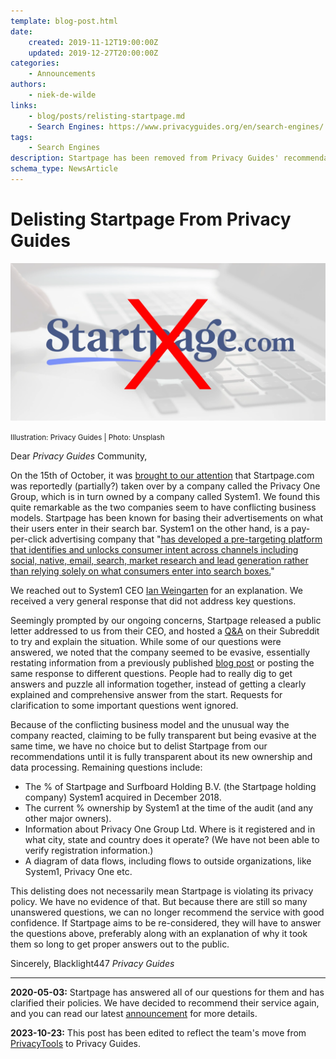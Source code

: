 ```yaml
---
template: blog-post.html
date:
    created: 2019-11-12T19:00:00Z
    updated: 2019-12-27T20:00:00Z
categories:
    - Announcements
authors:
    - niek-de-wilde
links:
    - blog/posts/relisting-startpage.md
    - Search Engines: https://www.privacyguides.org/en/search-engines/
tags:
    - Search Engines
description: Startpage has been removed from Privacy Guides' recommendations following their acquisition by System1.
schema_type: NewsArticle
---
```

# Delisting Startpage From Privacy Guides

!["Delisting Startpage" cover image](../assets/images/delisting-startpage/cover.webp)

<small aria-hidden="true">Illustration: Privacy Guides | Photo: Unsplash</small>

Dear *Privacy Guides* Community,

On the 15th of October, it was [brought to our attention](https://web.archive.org/web/20201127034309/https://www.reddit.com/r/privacy/comments/di5rn3/startpage_is_now_owned_by_an_advertising_company/) that Startpage.com was reportedly (partially?) taken over by a company called the Privacy One Group, which is in turn owned by a company called System1. We found this quite remarkable as the two companies seem to have conflicting business models.<!-- more --> Startpage has been known for basing their advertisements on what their users enter in their search bar. System1 on the other hand, is a pay-per-click advertising company that "[has developed a pre-targeting platform that identifies and unlocks consumer intent across channels including social, native, email, search, market research and lead generation rather than relying solely on what consumers enter into search boxes.](https://web.archive.org/web/20201127034309/https://www.bizjournals.com/losangeles/news/2017/09/20/system1-raises-270-million-for-consumer-intent.html)"

We reached out to System1 CEO [Ian Weingarten](https://web.archive.org/web/20201127034309/https://finance.yahoo.com/news/system1-appoints-ian-weingarten-ceo-185700741.html) for an explanation. We received a very general response that did not address key questions.

Seemingly prompted by our ongoing concerns, Startpage released a public letter addressed to us from their CEO, and hosted a [Q&A](https://web.archive.org/web/20201127034309/https://www.reddit.com/r/StartpageSearch/comments/djshn3/hello_reddit_startpage_mod_team/) on their Subreddit to try and explain the situation. While some of our questions were answered, we noted that the company seemed to be evasive, essentially restating information from a previously published [blog post](https://web.archive.org/web/20201127034309/https://www.startpage.com/blog/company-updates/startpage-and-privacy-one-group/) or posting the same response to different questions. People had to really dig to get answers and puzzle all information together, instead of getting a clearly explained and comprehensive answer from the start. Requests for clarification to some important questions went ignored.

Because of the conflicting business model and the unusual way the company reacted, claiming to be fully transparent but being evasive at the same time, we have no choice but to delist Startpage from our recommendations until it is fully transparent about its new ownership and data processing. Remaining questions include:

- The % of Startpage and Surfboard Holding B.V. (the Startpage holding company) System1 acquired in December 2018.
- The current % ownership by System1 at the time of the audit (and any other major owners).
- Information about Privacy One Group Ltd. Where is it registered and in what city, state and country does it operate? (We have not been able to verify registration information.)
- A diagram of data flows, including flows to outside organizations, like System1, Privacy One etc.

This delisting does not necessarily mean Startpage is violating its privacy policy. We have no evidence of that. But because there are still so many unanswered questions, we can no longer recommend the service with good confidence. If Startpage aims to be re-considered, they will have to answer the questions above, preferably along with an explanation of why it took them so long to get proper answers out to the public.

Sincerely,
Blacklight447
*Privacy Guides*

---

**2020-05-03:** Startpage has answered all of our questions for them and has clarified their policies. We have decided to recommend their service again, and you can read our latest [announcement](relisting-startpage.md) for more details.

**2023-10-23:** This post has been edited to reflect the team's move from [PrivacyTools](https://www.privacyguides.org/en/about/privacytools/) to Privacy Guides.
